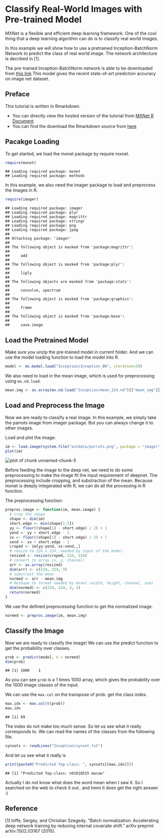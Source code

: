 Classify Real-World Images with Pre-trained Model
=================================================
MXNet is a flexible and efficient deep learning framework. One of the cool thing that a deep learning
algorithm can do is to classify real world images.

In this example we will show how to use a pretrained Inception-BatchNorm Network to predict the class of
real world image. The network architecture is decribed in [1].

The pre-trained Inception-BatchNorm network is able to be downloaded from [this link](http://webdocs.cs.ualberta.ca/~bx3/data/Inception.zip)
This model gives the recent state-of-art prediction accuracy on image net dataset.

Preface
-------
This tutorial is written in Rmarkdown.
- You can directly view the hosted version of the tutorial from [MXNet R Document](http://mxnet.readthedocs.org/en/latest/R-package/classifyRealImageWithPretrainedModel.html)
- You can find the download the Rmarkdown source from [here](https://github.com/dmlc/mxnet/blob/master/R-package/vignettes/classifyRealImageWithPretrainedModel.Rmd)

Pacakge Loading
---------------
To get started, we load the mxnet package by require mxnet.

```r
require(mxnet)
```

```
## Loading required package: mxnet
## Loading required package: methods
```

In this example, we also need the imager package to load and preprocess the images in R.


```r
require(imager)
```

```
## Loading required package: imager
## Loading required package: plyr
## Loading required package: magrittr
## Loading required package: stringr
## Loading required package: png
## Loading required package: jpeg
## 
## Attaching package: 'imager'
## 
## The following object is masked from 'package:magrittr':
## 
##     add
## 
## The following object is masked from 'package:plyr':
## 
##     liply
## 
## The following objects are masked from 'package:stats':
## 
##     convolve, spectrum
## 
## The following object is masked from 'package:graphics':
## 
##     frame
## 
## The following object is masked from 'package:base':
## 
##     save.image
```

Load the Pretrained Model
-------------------------
Make sure you unzip the pre-trained model in current folder. And we can use the model
loading function to load the model into R.


```r
model <- mx.model.load("Inception/Inception_BN", iteration=39)
```

We also need to load in the mean image, which is used for preprocessing using ```mx.nd.load```.


```r
mean.img <- as.array(mx.nd.load("Inception/mean_224.nd")[["mean_img"]])
```

Load and Preprocess the Image
-----------------------------
Now we are ready to classify a real image. In this example, we simply take the parrots image
from imager package. But you can always change it to other images.

Load and plot the image:


```r
im <- load.image(system.file("extdata/parrots.png", package = "imager"))
plot(im)
```

![plot of chunk unnamed-chunk-5](../web-data/mxnet/knitr/classifyRealImageWithPretrainedModel-unnamed-chunk-5-1.png) 

Before feeding the image to the deep net, we need to do some preprocessing
to make the image fit the input requirement of deepnet. The preprocessing
include cropping, and substraction of the mean.
Because mxnet is deeply integerated with R, we can do all the processing in R function.

The preprocessing function:


```r
preproc.image <- function(im, mean.image) {
  # crop the image
  shape <- dim(im)
  short.edge <- min(shape[1:2])
  yy <- floor((shape[1] - short.edge) / 2) + 1
  yend <- yy + short.edge - 1
  xx <- floor((shape[2] - short.edge) / 2) + 1
  xend <- xx + short.edge - 1
  croped <- im[yy:yend, xx:xend,,]
  # resize to 224 x 224, needed by input of the model.
  resized <- resize(croped, 224, 224)
  # convert to array (x, y, channel)
  arr <- as.array(resized)
  dim(arr) <- c(224, 224, 3)
  # substract the mean
  normed <- arr - mean.img
  # Reshape to format needed by mxnet (width, height, channel, num)
  dim(normed) <- c(224, 224, 3, 1)
  return(normed)
}
```

We use the defined preprocessing function to get the normalized image.


```r
normed <- preproc.image(im, mean.img)
```

Classify the Image
------------------
Now we are ready to classify the image! We can use the predict function
to get the probability over classes.


```r
prob <- predict(model, X = normed)
dim(prob)
```

```
## [1] 1000    1
```

As you can see ```prob``` is a 1 times 1000 array, which gives the probability
over the 1000 image classes of the input.

We can use the ```max.col``` on the transpose of prob. get the class index.

```r
max.idx <- max.col(t(prob))
max.idx
```

```
## [1] 89
```

The index do not make too much sense. So let us see what it really corresponds to.
We can read the names of the classes from the following file.


```r
synsets <- readLines("Inception/synset.txt")
```

And let us see what it really is


```r
print(paste0("Predicted Top-class: ", synsets[[max.idx]]))
```

```
## [1] "Predicted Top-class: n01818515 macaw"
```

Actually I do not know what does the word mean when I saw it.
So I searched on the web to check it out.. and hmm it does get the right answer :)

Reference
---------
[1] Ioffe, Sergey, and Christian Szegedy. "Batch normalization: Accelerating deep network training by reducing internal covariate shift." arXiv preprint arXiv:1502.03167 (2015).
